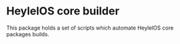 # HeylelOS core builder

This package holds a set of scripts which automate HeylelOS core packages builds.

